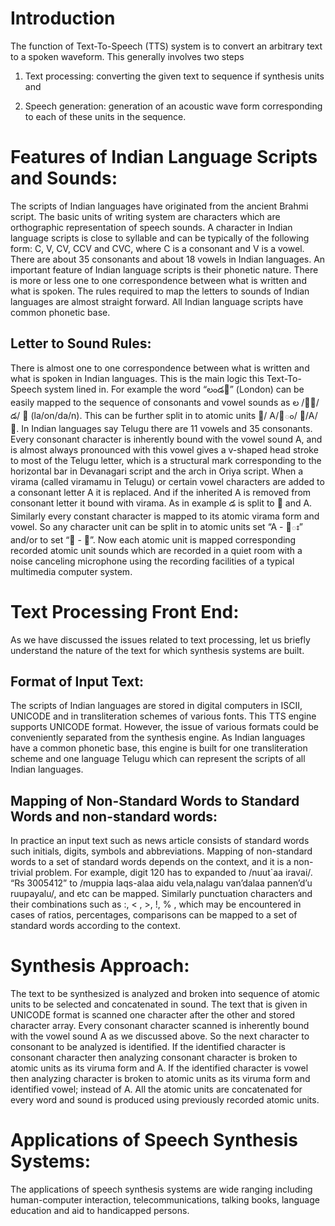 # Introduction #

The function of Text-To-Speech (TTS) system is to convert an arbitrary text to a spoken waveform. This
generally involves two steps

1. Text processing: converting the given text to sequence if synthesis units and

2.  Speech generation: generation of an acoustic wave form corresponding to each of these units
in the sequence.


# Features of Indian Language Scripts and Sounds: #
The scripts of Indian languages have originated from the ancient Brahmi script. The basic units of
writing system are characters which are orthographic representation of speech sounds. A character in
Indian language scripts is close to syllable and can be typically of the following form: C, V, CV, CCV
and CVC, where C is a consonant and V is a vowel. There are about 35 consonants and about 18 vowels
in Indian languages.
An important feature of Indian language scripts is their phonetic nature. There is more or less one to one
correspondence between what is written and what is spoken. The rules required to map the letters to
sounds of Indian languages are almost straight forward. All Indian language scripts have common
phonetic base.

## Letter to Sound Rules: ##
There is almost one to one correspondence between what is written and what is spoken in Indian
languages. This is the main logic this Text-To-Speech system lined in. For example the word “లండ􀃐”
(London) can be easily mapped to the sequence of consonants and vowel sounds as ల /ం/డ/ 􀃐
(la/on/da/n). This can be further split in to atomic units 􀃙/ A/ం/ 􀃉/A/ 􀃐. In Indian languages say
Telugu there are 11 vowels and 35 consonants.
Every consonant character is inherently bound with the vowel sound A, and is almost always
pronounced with this vowel gives a v-shaped head stroke to most of the Telugu letter, which is a
structural mark corresponding to the horizontal bar in Devanagari script and the arch in Oriya script.
When a virama (called viramamu in Telugu) or certain vowel characters are added to a consonant letter
A it is replaced. And if the inherited A is removed from consonant letter it bound with virama. As in
example డ is split to 􀃉 and A.
Similarly every constant character is mapped to its atomic virama form and vowel. So any character unit
can be split in to atomic units set “A - ః” and/or to set “॓ - 􀃘”. Now each atomic unit is mapped
corresponding recorded atomic unit sounds which are recorded in a quiet room with a noise canceling
microphone using the recording facilities of a typical multimedia computer system.


# Text Processing Front End: #
As we have discussed the issues related to text processing, let us briefly understand the nature of the text
for which synthesis systems are built.
## Format of Input Text: ##
The scripts of Indian languages are stored in digital computers in ISCII, UNICODE and in transliteration
schemes of various fonts. This TTS engine supports UNICODE format. However, the issue of various
formats could be conveniently separated from the synthesis engine.
As Indian languages have a common phonetic base, this engine is built for one transliteration scheme
and one language Telugu which can represent the scripts of all Indian languages.

## Mapping of Non-Standard Words to Standard Words and non-standard words: ##
In practice an input text such as news article consists of standard words such initials, digits, symbols and
abbreviations. Mapping of non-standard words to a set of standard words depends on the context, and it
is a non-trivial problem. For example, digit 120 has to expanded to /nuut`aa iravai/. “Rs 3005412” to
/muppia laqs-alaa aidu vela,nalagu van’dalaa pannen’d’u ruupayalu/, and etc can be mapped. Similarly
punctuation characters and their combinations such as :, < , >, !, % , which may be encountered in cases
of ratios, percentages, comparisons can be mapped to a set of standard words according to the context.


# Synthesis Approach: #
The text to be synthesized is analyzed and broken into sequence of atomic units to be selected and
concatenated in sound. The text that is given in UNICODE format is scanned one character after the
other and stored character array. Every consonant character scanned is inherently bound with the vowel
sound A as we discussed above. So the next character to consonant to be analyzed is identified. If the
identified character is consonant character then analyzing consonant character is broken to atomic units
as its viruma form and A. If the identified character is vowel then analyzing character is broken to
atomic units as its viruma form and identified vowel; instead of A.
All the atomic units are concatenated for every word and sound is produced using previously recorded
atomic units.


# Applications of Speech Synthesis Systems: #
The applications of speech synthesis systems are wide ranging including human-computer interaction,
telecommunications, talking books, language education and aid to handicapped persons.
